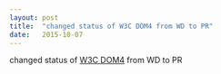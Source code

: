 ```yaml
---
layout: post
title:  "changed status of W3C DOM4 from WD to PR"
date:   2015-10-07
---
```


changed status of [W3C DOM4](http://www.w3.org/TR/dom/) from WD to PR

